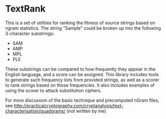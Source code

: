 # TextRank

This is a set of utilities for ranking the fitness of source strings based on ngram statistics.  The string "Sample" could be broken up into the following 3-character substrings:

* SAM
* AMP
* MPL
* PLE

These substrings can be compared to how frequently they appear in the English language, and a score can be assigned.  This library includes tools to generate such frequency lists from provided strings, as well as a scorer to rank strings based on those frequencies.  It also includes examples of using the scorer to attack substitution ciphers.

For more discussion of the basic technique and precomputed nGram files, see http://practicalcryptography.com/cryptanalysis/text-characterisation/quadgrams/ (not written by me)